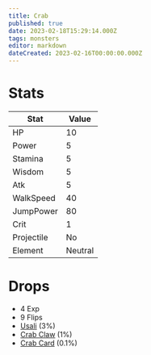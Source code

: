 ```yaml
---
title: Crab
published: true
date: 2023-02-18T15:29:14.000Z
tags: monsters
editor: markdown
dateCreated: 2023-02-16T00:00:00.000Z
---
```


# Stats
|Stat|Value|
|-|-|
|HP|10|
|Power|5|
|Stamina|5|
|Wisdom|5|
|Atk|5|
|WalkSpeed|40|
|JumpPower|80|
|Crit|1|
|Projectile|No|
|Element|Neutral|

# Drops
 * 4 Exp
 * 9 Flips
 * [Usali](/items/usali.md) (3%)
 * [Crab Claw](/items/crab-claw.md) (1%)
 * [Crab Card](/items/crab-card.md) (0.1%)
